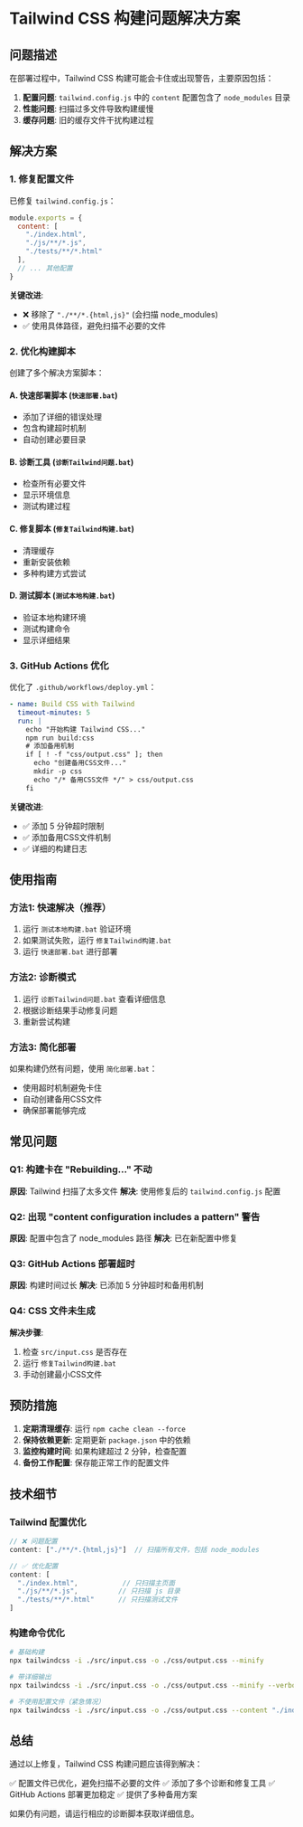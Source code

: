 # Tailwind CSS 构建问题解决方案

## 问题描述

在部署过程中，Tailwind CSS 构建可能会卡住或出现警告，主要原因包括：

1. **配置问题**: `tailwind.config.js` 中的 `content` 配置包含了 `node_modules` 目录
2. **性能问题**: 扫描过多文件导致构建缓慢
3. **缓存问题**: 旧的缓存文件干扰构建过程

## 解决方案

### 1. 修复配置文件

已修复 `tailwind.config.js`：

```javascript
module.exports = {
  content: [
    "./index.html",
    "./js/**/*.js",
    "./tests/**/*.html"
  ],
  // ... 其他配置
}
```

**关键改进**:
- ❌ 移除了 `"./**/*.{html,js}"` (会扫描 node_modules)
- ✅ 使用具体路径，避免扫描不必要的文件

### 2. 优化构建脚本

创建了多个解决方案脚本：

#### A. 快速部署脚本 (`快速部署.bat`)
- 添加了详细的错误处理
- 包含构建超时机制
- 自动创建必要目录

#### B. 诊断工具 (`诊断Tailwind问题.bat`)
- 检查所有必要文件
- 显示环境信息
- 测试构建过程

#### C. 修复脚本 (`修复Tailwind构建.bat`)
- 清理缓存
- 重新安装依赖
- 多种构建方式尝试

#### D. 测试脚本 (`测试本地构建.bat`)
- 验证本地构建环境
- 测试构建命令
- 显示详细结果

### 3. GitHub Actions 优化

优化了 `.github/workflows/deploy.yml`：

```yaml
- name: Build CSS with Tailwind
  timeout-minutes: 5
  run: |
    echo "开始构建 Tailwind CSS..."
    npm run build:css
    # 添加备用机制
    if [ ! -f "css/output.css" ]; then
      echo "创建备用CSS文件..."
      mkdir -p css
      echo "/* 备用CSS文件 */" > css/output.css
    fi
```

**关键改进**:
- ✅ 添加 5 分钟超时限制
- ✅ 添加备用CSS文件机制
- ✅ 详细的构建日志

## 使用指南

### 方法1: 快速解决（推荐）

1. 运行 `测试本地构建.bat` 验证环境
2. 如果测试失败，运行 `修复Tailwind构建.bat`
3. 运行 `快速部署.bat` 进行部署

### 方法2: 诊断模式

1. 运行 `诊断Tailwind问题.bat` 查看详细信息
2. 根据诊断结果手动修复问题
3. 重新尝试构建

### 方法3: 简化部署

如果构建仍然有问题，使用 `简化部署.bat`：
- 使用超时机制避免卡住
- 自动创建备用CSS文件
- 确保部署能够完成

## 常见问题

### Q1: 构建卡在 "Rebuilding..." 不动

**原因**: Tailwind 扫描了太多文件
**解决**: 使用修复后的 `tailwind.config.js` 配置

### Q2: 出现 "content configuration includes a pattern" 警告

**原因**: 配置中包含了 node_modules 路径
**解决**: 已在新配置中修复

### Q3: GitHub Actions 部署超时

**原因**: 构建时间过长
**解决**: 已添加 5 分钟超时和备用机制

### Q4: CSS 文件未生成

**解决步骤**:
1. 检查 `src/input.css` 是否存在
2. 运行 `修复Tailwind构建.bat`
3. 手动创建最小CSS文件

## 预防措施

1. **定期清理缓存**: 运行 `npm cache clean --force`
2. **保持依赖更新**: 定期更新 `package.json` 中的依赖
3. **监控构建时间**: 如果构建超过 2 分钟，检查配置
4. **备份工作配置**: 保存能正常工作的配置文件

## 技术细节

### Tailwind 配置优化

```javascript
// ❌ 问题配置
content: ["./**/*.{html,js}"]  // 扫描所有文件，包括 node_modules

// ✅ 优化配置
content: [
  "./index.html",           // 只扫描主页面
  "./js/**/*.js",          // 只扫描 js 目录
  "./tests/**/*.html"      // 只扫描测试文件
]
```

### 构建命令优化

```bash
# 基础构建
npx tailwindcss -i ./src/input.css -o ./css/output.css --minify

# 带详细输出
npx tailwindcss -i ./src/input.css -o ./css/output.css --minify --verbose

# 不使用配置文件（紧急情况）
npx tailwindcss -i ./src/input.css -o ./css/output.css --content "./index.html,./js/**/*.js"
```

## 总结

通过以上修复，Tailwind CSS 构建问题应该得到解决：

✅ 配置文件已优化，避免扫描不必要的文件
✅ 添加了多个诊断和修复工具
✅ GitHub Actions 部署更加稳定
✅ 提供了多种备用方案

如果仍有问题，请运行相应的诊断脚本获取详细信息。